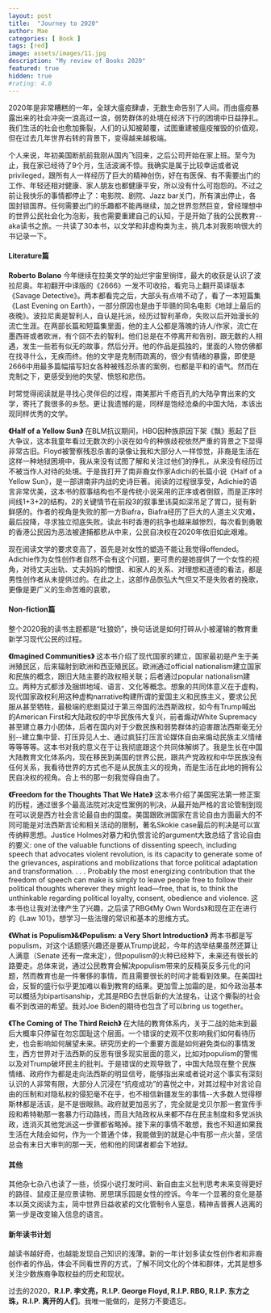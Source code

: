 ```yaml
---
layout: post
title:  "Journey to 2020"
author: Mae
categories: [ Book ]
tags: [red]
image: assets/images/11.jpg
description: "My review of Books 2020"
featured: true
hidden: true
#rating: 4.0
---
```


2020年是非常糟糕的一年，全球大瘟疫肆虐，无数生命告别了人间。而由瘟疫暴露出来的社会冲突一浪高过一浪，弱势群体的处境在经济下行的困境中日益挣扎。我们生活的社会也愈加撕裂，人们的认知被颠覆，试图重建被瘟疫摧毁的价值观，但在过去几年世界右转的背景下，变得越来越极端。

个人来说，年初美国断航前我刚从国内飞回来，之后公司开始在家上班。至今为止，我在家已经待了9个月，生活波澜不惊。我确实是属于比较幸运或者说privileged，跟所有人一样经历了巨大的精神创伤，好在有医保、有不需要出门的工作、年轻还相对健康、家人朋友也都健康平安，所以没有什么可抱怨的。不过之前让我快乐的事情都停止了：电影院、剧院、Jazz bar关门，所有演出停止，各国封锁国界。任何需要出门的乐趣都不能再继续，加之世界忽然巨变，曾经理想中的世界公民社会化为泡影，我也需要重建自己的认知，于是开始了我的公民教育--aka读书之旅。一共读了30本书，以文学和非虚构类为主，挑几本对我影响很大的书记录一下。

#### Literature篇

**Roberto Bolano**  今年继续在拉美文学的灿烂宇宙里徜徉，最大的收获是认识了波拉尼奥。年初翻开中译版的《2666》一发不可收拾，看完马上翻开英译版本《Savage Detective》。两本都看完之后，大部头有点啃不动了，看了一本短篇集《Last Evening on Earth》，一部分原因也是由于毕赣的同名电影《地球上最后的夜晚》。波拉尼奥是智利人，自认是托派，经历过智利革命，失败以后开始漫长的流亡生涯。在两部长篇和短篇集里面，他的主人公都是落魄的诗人/作家，流亡在墨西哥或者欧洲，有个回不去的智利。他们总是在不停离开和告别，跟无数的人相遇，发生一些若有似无的故事，然后分开。他的作品是孤独的，里面的人物仿佛都在找寻什么，无疾而终。他的文字是克制而疏离的，很少有情绪的暴露，即使是2666中用最多篇幅描写妇女各种被残忍杀害的案例，也都是平和的语气。然而在克制之下，更感受到他的失望、愤怒和悲伤。

时常觉得阅读就是寻找心灵伴侣的过程，南美那片千疮百孔的大陆孕育出来的文学，寄托了我很多的乡愁。更让我遗憾的是，同样是饱经沧桑的中国大陆，本该出现同样优秀的文学。

**《Half of a Yellow Sun》** 在BLM抗议期间，HBO因种族原因下架《飘》惹起了巨大争议，这本我童年看过无数次的小说在如今的种族歧视依然严重的背景之下显得非常古旧。Floyd被警察残忍杀害的录像让我和大部分人一样惊觉，非裔是生活在这样一种地狱困境中，我从来没有试图了解和关注过他们的挣扎，从来没有经历过不被当作人对待的处境。于是我打开了南非裔女作家Adichi的长篇小说《Half of a Yellow Sun》，是一部讲南非内战的史诗巨著。阅读的过程很享受，Adichie的语言非常优美，这本书的叙事结构也不是传统小说采用的正序或者倒叙，而是正序时间线1+3+2的结构，2的关键情节在前段3的叙事里讳莫如深吊足了胃口，挺有新鲜感的。作者的视角是失败的那一方Biafra，Biafra经历了巨大的人道主义灾难，最后投降，寻求独立彻底失败。读此书时香港的抗争也越来越惨烈，每次看到勇敢的香港公民因为恶法被逮捕都悲从中来，公民自决权在2020年依旧如此艰难。

现在阅读文学的要求变高了，首先是对女性的塑造不能让我觉得offended。Adichie作为女性创作者自然不会有这个问题，更可贵的是她提供了一个女性的视角，对待丈夫出轨、丈夫妈妈的憎恨、和家人的关系、对理想和道德的看法，都是男性创作者从未提供过的。在此之上，这部作品恢弘大气但又不是失败者的挽歌，更像是更广义的生命苦难的哀歌，

#### Non-fiction篇

整个2020我的读书主题都是“吐狼奶”，换句话说是如何打碎从小被灌输的教育重新学习现代公民的过程。

**《Imagined Communities》** 这本书介绍了现代国家的建立，国家最初是产生于美洲殖民区，后来辐射到欧洲和西亚殖民区。欧洲通过official nationalism建立国家和民族的概念，跟旧大陆主要的政权相关联；后者通过popular nationalism建立。两种方式都涉及捆绑地域、语言、文化等概念。想象的共同体意义在于虚构，现代国家政权利用这种虚构narrative构建所谓的爱国主义和民族主义，要求公民服从甚至牺牲，最极端的悲剧莫过于第三帝国的法西斯政权，如今有Trump喊出的American First和大陆政权的中华民族伟大复兴，前者煽动White Supremacy甚至建立暴力小团体，后者在国内对于少数民族和弱势群体的迫害跟法西斯毫无分别--建立集中营、打压异见人士、通过疯狂打压言论媒体自由来煽动民族主义情绪等等等等。这本书对我的意义在于让我彻底跟这个共同体解绑了。我是生长在中国大陆教育文化体系内，现在移民到美国的世界公民，跟共产党政权和中华民族没有任何关系，我看待世界的方式也不是从民族主义的视角，而是生活在此地的拥有公民自决权的视角。合上书的那一刻我觉得自由了。

**《Freedom for the Thoughts That We Hate》** 这本书介绍了美国宪法第一修正案的历程，通过很多个最高法院对决定性案例的判决，从最开始严格的言论管制到现在可以说是西方社会言论最自由的国度。美国跟欧洲国家在言论自由方面最大的不同可能是对法西斯言论和相关活动的限制，著名Skokie case最后的判决是可以宣传纳粹思想。Justice Holmes对暴力和仇恨言论的argument大致总结了言论自由的要义: one of the valuable functions of dissenting speech, including speech that advocates violent revolution, is its capacity to generate some of the grievances, aspirations and mobilizations that force political adaptation and transformation. . . . Probably the most energizing contribution that the freedom of speech can make is simply to leave people free to follow their political thoughts wherever they might lead—free, that is, to think the unthinkable regarding political loyalty, consent, obedience and violence. 这本书也让我对法律产生了兴趣，之后读了RBG《My Own Words》和现在正在进行的《Law 101》，想学习一些法理的常识和基本的思维方式。

**《What is Populism》&《Populism: a Very Short Introduction》** 两本书都是写populism，对这个话题感兴趣还是要从Trump说起，今年的选举结果虽然还算让人满意（Senate 还有一席未定），但populism的火种已经种下，未来还有很长的路要走。总体来说，通过公民教育会解决populism带来的反精英反多元化的问题，然而教育也是一件奢侈的事情，而且需要很长的时间才能看到效果。在美国社会，反智的盛行似乎更加难以看到教育的结果。更加雪上加霜的是，如今政治基本可以概括为bipartisanship，尤其是RBG去世后新的大法提名，让这个撕裂的社会看不到改进的希望。我对Joe Biden的期待也包含了可以bring us together。

**《The Coming of The Third Reich》** 在大陆的教育体系内，关于二战的始末到最后大概率只停留在勿忘国耻这个层面。一个错误的史观不仅影响我们如何看待历史，也会影响如何展望未来。研究历史的一个重要方面是如何避免类似的事情发生，西方世界对于法西斯的反思有很多现实层面的意义，比如对populism的警惕以及对Trump破坏民主的批判。于是错误的史观导致了，中国大陆现在整个民族情绪、政府作为都是走向法西斯的明显信号，能够指出来或者说对这个事实有深刻认识的人非常有限，大部分人沉浸在“抗疫成功”的喜悦之中，对其过程中对言论自由的压制和对隐私权的侵犯毫不在乎，也不相信新疆发生的事情--大多数人觉得穆斯林都是活该，是不是很眼熟。政府就更加恶劣了，完全就是戈贝尔那一套宣传手段和希特勒那一套暴力行动路线，而且大陆政权从来都不存在民主制度和多党派执政，连消灭其他党派这一步骤都省略掉。接下来的事情不敢想，我也不知道如果我生活在大陆会如何，作为一个普通个体，我能做到的就是心中有那一点火苗，坚信总会有末日大审判的那一天，他和他的同谋者都会下地狱。

#### 其他

其他杂七杂八也读了一些，侦探小说打发时间、新自由主义批判思考未来变得更好的路径、鼠疫正是应景读物、房思琪乐园是女性的控诉。今年一个显著的变化是基本以英文阅读为主，简中世界日益收紧的文化管制令人窒息，精神吉普赛人逃离的第一步是改变输入信息的语言。

#### 新年读书计划

越读书越好奇，也越能发现自己知识的浅薄。新的一年计划多读女性创作者和非裔创作者的作品，体会不同看世界的方式，了解不同文化的个体和群体，尤其是想多关注少数族裔争取权益的历史和现状。

过去的2020，**R.I.P. 李文亮，R.I.P. George Floyd, R.I.P. RBG, R.I.P. 东方之珠，R.I.P. 离开的人们**。我唯一能做的，是努力不要遗忘。
